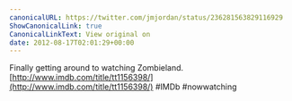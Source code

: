 ```yaml
---
canonicalURL: https://twitter.com/jmjordan/status/236281563829116929
ShowCanonicalLink: true
CanonicalLinkText: View original on
date: 2012-08-17T02:01:29+00:00
---
```

Finally getting around to watching Zombieland. [http://www.imdb.com/title/tt1156398/](http://www.imdb.com/title/tt1156398/) #IMDb #nowwatching